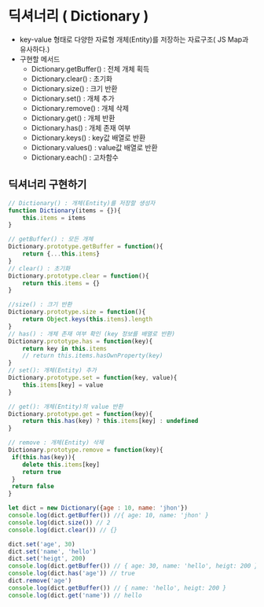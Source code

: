 # 딕셔너리 ( Dictionary )
- key-value 형태로 다양한 자료형 개체(Entity)를 저장하는 자료구조( JS Map과 유사하다.)
- 구현할 메서드
  - Dictionary.getBuffer() : 전체 개체 획득
  - Dictionary.clear() : 초기화
  - Dictionary.size() : 크기 반환
  - Dictionary.set() : 개체 추가
  - Dictionary.remove() : 개체 삭제
  - Dictionary.get() : 개체 반환
  - Dictionary.has() : 개체 존재 여부
  - Dictionary.keys() : key값 배열로 반환
  - Dictionary.values() : value값 배열로 반환
  - Dictionary.each() : 고차함수

## 딕셔너리 구현하기 
```javascript
// Dictionary() : 개체(Entity)를 저장할 생성자
function Dictionary(items = {}){
    this.items = items
}

// getBuffer() : 모든 개체
Dictionary.prototype.getBuffer = function(){
    return {...this.items} 
}
// clear() : 초기화
Dictionary.prototype.clear = function(){
    return this.items = {}
} 

//size() : 크기 반환
Dictionary.prototype.size = function(){
    return Object.keys(this.items).length
}
// has() : 개체 존재 여부 확인 (key 정보를 배열로 반환)
Dictionary.prototype.has = function(key){
    return key in this.items
    // return this.items.hasOwnProperty(key)
}
// set(): 개체(Entity) 추가
Dictionary.prototype.set = function(key, value){
    this.items[key] = value
}

// get(): 개체(Entity)의 value 반환
Dictionary.prototype.get = function(key){
    return this.has(key) ? this.items[key] : undefined
}

// remove : 개체(Entity) 삭제
Dictionary.prototype.remove = function(key){
 if(this.has(key)){
    delete this.items[key]
    return true
 }   
 return false
}

let dict = new Dictionary({age : 10, name: 'jhon'})
console.log(dict.getBuffer()) //{ age: 10, name: 'jhon' }
console.log(dict.size()) // 2 
console.log(dict.clear()) // {}

dict.set('age', 30)
dict.set('name', 'hello')
dict.set('heigt', 200)
console.log(dict.getBuffer()) // { age: 30, name: 'hello', heigt: 200 }
console.log(dict.has('age')) // true
dict.remove('age')
console.log(dict.getBuffer()) // { name: 'hello', heigt: 200 }
console.log(dict.get('name')) // hello
```